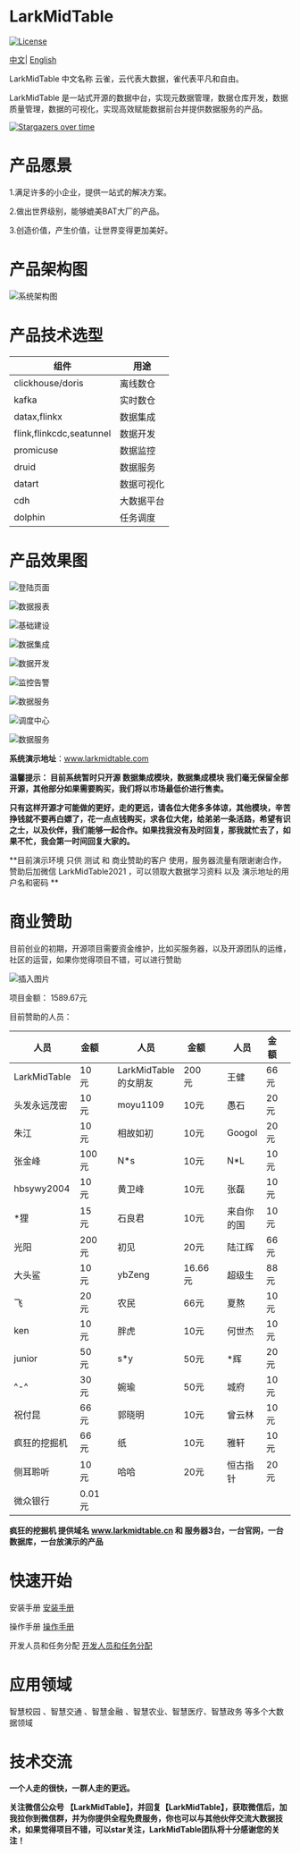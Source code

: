 # LarkMidTable

[![License](https://img.shields.io/badge/license-Apache%202-4EB1BA.svg)](https://www.apache.org/licenses/LICENSE-2.0.html)

 [中文](README.md)|  [English](README_EN.md)

LarkMidTable 中文名称 云雀，云代表大数据，雀代表平凡和自由。

LarkMidTable 是一站式开源的数据中台，实现元数据管理，数据仓库开发，数据质量管理，数据的可视化，实现高效赋能数据前台并提供数据服务的产品。



[![Stargazers over time](https://starchart.cc/wxgzgl/larkMidTable.svg)](#)



# **产品愿景**

1.满足许多的小企业，提供一站式的解决方案。

2.做出世界级别，能够媲美BAT大厂的产品。

3.创造价值，产生价值，让世界变得更加美好。



# 产品架构图

![系统架构图](https://img2020.cnblogs.com/blog/622382/202010/622382-20201019212637183-2088484234.jpg) 



# 产品技术选型

| 组件                     | 用途       |
| ------------------------ | ---------- |
| clickhouse/doris         | 离线数仓   |
| kafka                    | 实时数仓   |
| datax,flinkx             | 数据集成   |
| flink,flinkcdc,seatunnel | 数据开发   |
| promicuse                | 数据监控   |
| druid                    | 数据服务   |
| datart                   | 数据可视化 |
| cdh                      | 大数据平台 |
| dolphin                  | 任务调度   |



# 产品效果图

![登陆页面](https://img2022.cnblogs.com/blog/622382/202210/622382-20221025165540794-1767609746.png)

![数据报表](https://img2022.cnblogs.com/blog/622382/202210/622382-20221025165702299-1903800628.png)

![基础建设](https://img2022.cnblogs.com/blog/622382/202210/622382-20221025170505118-569480628.png)

![数据集成](https://img2022.cnblogs.com/blog/622382/202210/622382-20221025165925350-52375931.png)

![数据开发](https://img2022.cnblogs.com/blog/622382/202210/622382-20221025165950297-1613326877.png)

![监控告警](https://img2022.cnblogs.com/blog/622382/202210/622382-20221025170035597-2051772126.png)

![数据服务](https://img2022.cnblogs.com/blog/622382/202210/622382-20221025170222542-634576938.png)

![调度中心](https://img2022.cnblogs.com/blog/622382/202210/622382-20221025170129216-2113245490.png)

![数据服务](https://img2022.cnblogs.com/blog/622382/202210/622382-20221025170258797-1671413651.png)



**系统演示地址**：www.larkmidtable.com

**温馨提示： 目前系统暂时只开源   数据集成模块，数据集成模块 我们毫无保留全部开源，其他部分如果需要购买，我们将以市场最低价进行售卖。**



**只有这样开源才可能做的更好，走的更远，请各位大佬多多体谅，其他模块，辛苦挣钱就不要再白嫖了，花一点点钱购买，求各位大佬，给弟弟一条活路，希望有识之士，以及伙伴，我们能够一起合作。如果找我没有及时回复，那我就忙去了，如果不忙，我会第一时间回复大家的。**



**目前演示环境 只供 测试 和 商业赞助的客户 使用，服务器流量有限谢谢合作，赞助后加微信 LarkMidTable2021 ，可以领取大数据学习资料 以及 演示地址的用户名和密码 **  



# 商业赞助

目前创业的初期，开源项目需要资金维护，比如买服务器，以及开源团队的运维，社区的运营，如果你觉得项目不错，可以进行赞助

![插入图片](https://img2022.cnblogs.com/blog/622382/202203/622382-20220308142953632-1324281205.png)

项目金额： 1589.67元

目前赞助的人员：

| 人员         | 金额   |      | 人员                 | 金额    |      | 人员       | 金额 |      |
| ------------ | ------ | ---- | -------------------- | ------- | ---- | ---------- | ---- | ---- |
| LarkMidTable | 10元   |      | LarkMidTable的女朋友 | 200元   |      | 王健       | 66元 |      |
| 头发永远茂密 | 10元   |      | moyu1109             | 10元    |      | 愚石       | 20元 |      |
| 朱江         | 10元   |      | 相故如初             | 10元    |      | Googol     | 20元 |      |
| 张金峰       | 100元  |      | N*s                  | 10元    |      | N*L        | 10元 |      |
| hbsywy2004   | 10元   |      | 黄卫峰               | 10元    |      | 张磊       | 10元 |      |
| *狸          | 15元   |      | 石良君               | 10元    |      | 来自你的国 | 10元 |      |
| 光阳         | 200元  |      | 初见                 | 20元    |      | 陆江辉     | 66元 |      |
| 大头鲨       | 10元   |      | ybZeng               | 16.66元 |      | 超级生     | 88元 |      |
| 飞           | 20元   |      | 农民                 | 66元    |      | 夏熬       | 10元 |      |
| ken          | 10元   |      | 胖虎                 | 10元    |      | 何世杰     | 10元 |      |
| junior       | 50元   |      | s*y                  | 50元    |      | *辉        | 20元 |      |
| ^-^          | 30元   |      | 婉瑜                 | 50元    |      | 城府       | 10元 |      |
| 祝付昆       | 66元   |      | 郭晓明               | 10元    |      | 曾云林     | 10元 |      |
| 疯狂的挖掘机 | 66元   |      | 纸                   | 10元    |      | 雅轩       | 10元 |      |
| 侧耳聆听     | 10元   |      | 哈哈                 | 20元    |      | 恒古指针   | 20元 |      |
| 微众银行     | 0.01元 |      |                      |         |      |            |      |      |

**疯狂的挖掘机 提供域名 www.larkmidtable.cn 和 服务器3台，一台官网，一台数据库，一台放演示的产品**



# **快速开始**

安装手册      [安装手册](./larkmidtable-doc/userGuid.md)

操作手册  	[操作手册](./larkmidtable-doc/userManual.md)

开发人员和任务分配    [开发人员和任务分配](./larkmidtable-doc/engineer.md)

# 应用领域

智慧校园 、智慧交通 、智慧金融 、智慧农业、智慧医疗、智慧政务  等多个大数据领域


# 技术交流

**一个人走的很快，一群人走的更远。**   

**关注微信公众号 【LarkMidTable】，并回复【LarkMidTable】，获取微信后，加我拉你到微信群，并为你提供全程免费服务，你也可以与其他伙伴交流大数据技术，如果觉得项目不错，可以star关注，LarkMidTable团队将十分感谢您的关注！**